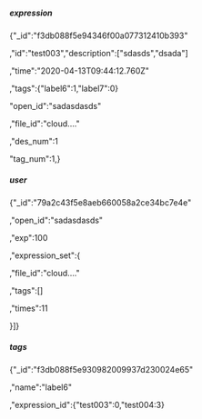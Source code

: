 ##### expression

{"_id":"f3db088f5e94346f00a077312410b393"

,"id":"test003","description":["sdasds","dsada"]

,"time":"2020-04-13T09:44:12.760Z"

,"tags":{"label6":1,"label7":0}

"open_id":"sadasdasds"

,"file_id":"cloud...."

,"des_num":1

"tag_num":1,}

##### user

{"_id":"79a2c43f5e8aeb660058a2ce34bc7e4e"

,"open_id":"sadasdasds"

,"exp":100

,"expression_set":{

,"file_id":"cloud...."

,"tags":[]

,"times":11

}]}

##### tags

{"_id":"f3db088f5e930982009937d230024e65"

,"name":"label6"

,"expression_id":{"test003":0,"test004:3}